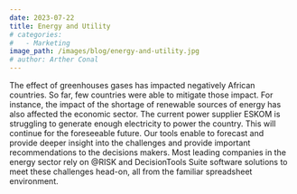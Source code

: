 ```yaml
---
date: 2023-07-22
title: Energy and Utility
# categories:
#   - Marketing
image_path: /images/blog/energy-and-utility.jpg
# author: Arther Conal
---
```


The effect of greenhouses gases has impacted negatively African countries. So far, few countries were able to mitigate those impact. For instance, the impact of the shortage of renewable sources of energy has also affected the economic sector. The current power supplier ESKOM is struggling to generate enough electricity to power the country. This will continue for the foreseeable future. Our tools enable to forecast and provide deeper insight into the challenges and provide important recommendations to the decisions makers.
Most leading companies in the energy sector rely on @RISK and DecisionTools Suite software solutions to meet these challenges head-on, all from the familiar spreadsheet environment.
